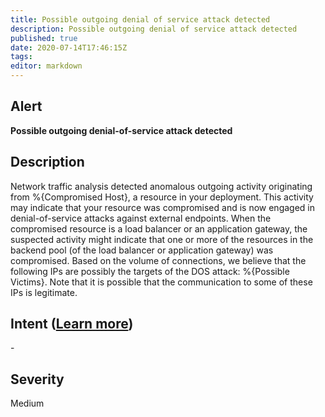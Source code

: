 ```yaml
---
title: Possible outgoing denial of service attack detected
description: Possible outgoing denial of service attack detected
published: true
date: 2020-07-14T17:46:15Z
tags:
editor: markdown
---
```


## Alert
**Possible outgoing denial-of-service attack detected**

## Description
Network traffic analysis detected anomalous outgoing activity originating from %{Compromised Host}, a resource in your deployment. This activity may indicate that your resource was compromised and is now engaged in denial-of-service attacks against external endpoints. When the compromised resource is a load balancer or an application gateway, the suspected activity might indicate that one or more of the resources in the backend pool (of the load balancer or application gateway) was compromised. Based on the volume of connections, we believe that the following IPs are possibly the targets of the DOS attack: %{Possible Victims}.  Note that it is possible that the communication to some of these IPs is legitimate.

## Intent ([Learn more](/public/security/alerts/intentions.md))
\-

## Severity
Medium




